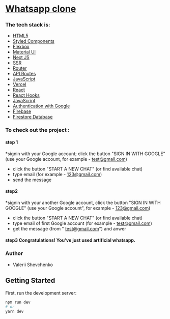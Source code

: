 # [Whatsapp clone](https://whatsapp-nine-steel.vercel.app/)

### The tech stack is:

- [HTML5](https://en.wikipedia.org/wiki/HTML5)
- [Styled Components](https://styled-components.com/)
- [Flexbox](https://en.wikipedia.org/wiki/CSS_Flexible_Box_Layout)
- [Material UI](https://mui.com)
- [Next JS](https://nextjs.org/)
- [SSR](https://nextjs.org/)
- [Router](https://nextjs.org/docs/api-reference/next/router)
- [API Routes](https://nextjs.org/docs/api-routes/introduction)
- [JavaScript](https://developer.mozilla.org/en-US/docs/Web/JavaScript)
- [Vercel](https://en.wikipedia.org/wiki/Vercel)
- [React](https://reactjs.org/)
- [React Hooks](https://reactjs.org/docs/hooks-faq.html#gatsby-focus-wrapper)
- [JavaScript](https://developer.mozilla.org/en-US/docs/Web/JavaScript)
- [Authentication with Google](https://en.wikipedia.org/wiki/Authentication)
- [Firebase](https://www.google.com/search?q=firebase&oq=firebase+&aqs=chrome..69i57j35i39j0i67j0i512j69i60l4.5860j0j7&sourceid=chrome&ie=UTF-8)
- [Firestore Database](https://www.google.com/search?q=firebase&oq=firebase+&aqs=chrome..69i57j35i39j0i67j0i512j69i60l4.5860j0j7&sourceid=chrome&ie=UTF-8)




### To check out the project : 

#### step 1
*signin with your Google account; click the button "SIGN IN WITH GOOGLE" (use your Google account, for example - test@gmail.com)
* click the button "START A NEW CHAT" (or find available chat)
* type email (for example - 123@gmail.com)
* send the message

#### step2
*signin with your another Google account,  click the button "SIGN IN WITH GOOGLE" (use your Google account", for example -  123@gmail.com)
* click the button "START A NEW CHAT" (or find available chat)
* type email of first Google account (for example - test@gmail.com)
* get the message (from " test@gmail.com") and anwer

#### step3 Congratulations! You've just used artificial whatsapp.









### Author
- Valerii Shevchenko

## Getting Started

First, run the development server:

```bash
npm run dev
# or
yarn dev
```


